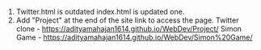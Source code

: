 1. Twitter.html is outdated index.html is updated one.
2. Add "Project" at the end of the site link to access the page.
Twitter clone - https://adityamahajan1614.github.io/WebDev/Project/
Simon Game - https://adityamahajan1614.github.io/WebDev/Simon%20Game/
